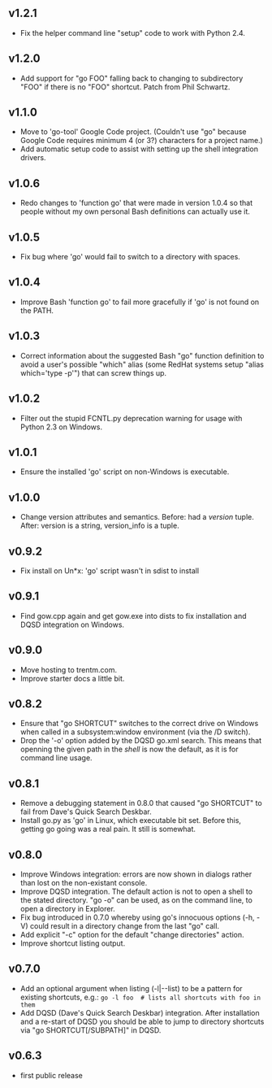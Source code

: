 ## v1.2.1 ##

  * Fix the helper command line "setup" code to work with Python 2.4.

## v1.2.0 ##

  * Add support for "go FOO" falling back to changing to subdirectory "FOO" if there is no "FOO" shortcut. Patch from Phil Schwartz.

## v1.1.0 ##

  * Move to 'go-tool' Google Code project. (Couldn't use "go" because Google Code requires minimum 4 (or 3?) characters for a project name.)
  * Add automatic setup code to assist with setting up the shell integration drivers.

## v1.0.6 ##

  * Redo changes to 'function go' that were made in version 1.0.4 so that people without my own personal Bash definitions can actually use it.

## v1.0.5 ##

  * Fix bug where 'go' would fail to switch to a directory with spaces.

## v1.0.4 ##

  * Improve Bash 'function go' to fail more gracefully if 'go' is not found on the PATH.

## v1.0.3 ##

  * Correct information about the suggested Bash "go" function definition to avoid a user's possible "which" alias (some RedHat systems setup "alias which='type -p'") that can screw things up.

## v1.0.2 ##

  * Filter out the stupid FCNTL.py deprecation warning for usage with Python 2.3 on Windows.

## v1.0.1 ##

  * Ensure the installed 'go' script on non-Windows is executable.

## v1.0.0 ##

  * Change version attributes and semantics. Before: had a _version_ tuple. After: version is a string, version\_info is a tuple.

## v0.9.2 ##

  * Fix install on Un\*x: 'go' script wasn't in sdist to install

## v0.9.1 ##

  * Find gow.cpp again and get gow.exe into dists to fix installation and DQSD integration on Windows.

## v0.9.0 ##

  * Move hosting to trentm.com.
  * Improve starter docs a little bit.

## v0.8.2 ##

  * Ensure that "go SHORTCUT" switches to the correct drive on Windows when called in a subsystem:window environment (via the /D switch).
  * Drop the '-o' option added by the DQSD go.xml search. This means that openning the given path in the _shell_ is now the default, as it is for command line usage.

## v0.8.1 ##

  * Remove a debugging statement in 0.8.0 that caused "go SHORTCUT" to fail from Dave's Quick Search Deskbar.
  * Install go.py as 'go' in Linux, which executable bit set. Before this, getting go going was a real pain. It still is somewhat.

## v0.8.0 ##

  * Improve Windows integration: errors are now shown in dialogs rather than lost on the non-existant console.
  * Improve DQSD integration. The default action is not to open a shell to the stated directory. "go -o" can be used, as on the command line, to open a directory in Explorer.
  * Fix bug introduced in 0.7.0 whereby using go's innocuous options (-h, -V) could result in a directory change from the last "go" call.
  * Add explicit "-c" option for the default "change directories" action.
  * Improve shortcut listing output.

## v0.7.0 ##

  * Add an optional argument when listing (-l|--list) to be a pattern for existing shortcuts, e.g.: `go -l foo  # lists all shortcuts with foo in them`
  * Add DQSD (Dave's Quick Search Deskbar) integration. After installation and a re-start of DQSD you should be able to jump to directory shortcuts via "go SHORTCUT[/SUBPATH]" in DQSD.

## v0.6.3 ##

  * first public release